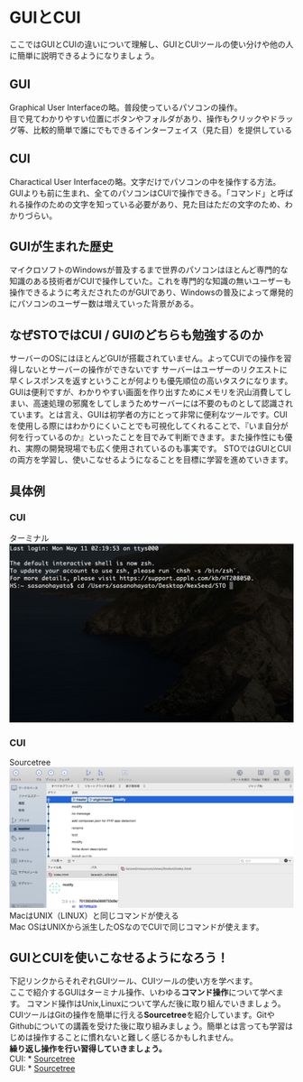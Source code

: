 # GUIとCUI
ここではGUIとCUIの違いについて理解し、GUIとCUIツールの使い分けや他の人に簡単に説明できるようになりましょう。

## GUI
Graphical User Interfaceの略。普段使っているパソコンの操作。
<br>目で見てわかりやすい位置にボタンやフォルダがあり、操作もクリックやドラッグ等、比較的簡単で誰にでもできるインターフェイス（見た目）を提供している

## CUI
Charactical User Interfaceの略。文字だけでパソコンの中を操作する方法。GUIよりも前に生まれ、全てのパソコンはCUIで操作できる。「コマンド」と呼ばれる操作のための文字を知っている必要があり、見た目はただの文字のため、わかりづらい。

## GUIが生まれた歴史
マイクロソフトのWindowsが普及するまで世界のパソコンはほとんど専門的な知識のある技術者がCUIで操作していた。これを専門的な知識の無いユーザーも操作できるように考えだされたのがGUIであり、Windowsの普及によって爆発的にパソコンのユーザー数は増えていった背景がある。

## なぜSTOではCUI / GUIのどちらも勉強するのか

サーバーのOSにはほとんどGUIが搭載されていません。よってCUIでの操作を習得しないとサーバーの操作ができないです
サーバーはユーザーのリクエストに早くレスポンスを返すということが何よりも優先順位の高いタスクになります。GUIは便利ですが、わかりやすい画面を作り出すためにメモリを沢山消費してしまい、高速処理の邪魔をしてしまうためサーバーには不要のものとして認識されています。とは言え、GUIは初学者の方にとって非常に便利なツールです。CUIを使用しる際にはわかりにくいことでも可視化してくれることで、『いま自分が何を行っているのか』といったことを目でみて判断できます。また操作性にも優れ、実際の開発現場でも広く使用されているのも事実です。
STOではGUIとCUIの両方を学習し、使いこなせるようになることを目標に学習を進めていきます。

## 具体例
### CUI
ターミナル
<br>
![ロゴ](./img/terminal.png)
<br>
### CUI
Sourcetree
<br>
![ロゴ](./img/sourcetree.png)
<br>
MacはUNIX（LINUX）と同じコマンドが使える<br>
Mac OSはUNIXから派生したOSなのでCUIで同じコマンドが使えます。

## GUIとCUIを使いこなせるようになろう！
下記リンクからそれぞれGUIツール、CUIツールの使い方を学べます。
<br>ここで紹介するGUIはターミナル操作、いわゆる**コマンド操作**について学べます。
コマンド操作はUnix,Linuxについて学んだ後に取り組んでいきましょう。
<br>CUIツールはGitの操作を簡単に行える**Sourcetree**を紹介しています。GitやGithubについての講義を受けた後に取り組みましょう。簡単とは言っても学習はじめは操作することに慣れないと難しく感じるかもしれません。
<br>**繰り返し操作を行い習得していきましょう。**<br>
CUI: * [Sourcetree](https://github.com/NexSeed00/HTML_CSS/blob/master/doc/02_css_basic.md) 
<br>
GUI: * [Sourcetree](https://github.com/NexSeed00/HTML_CSS/blob/master/doc/02_css_basic.md) 
